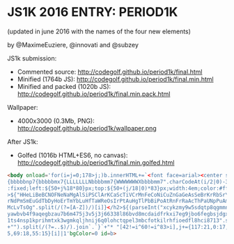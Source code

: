 JS1K 2016 ENTRY: PERIOD1K
===

(updated in june 2016 with the names of the four new elements)

by @MaximeEuziere, @innovati and @subzey

JS1k submission:

- Commented source: http://codegolf.github.io/period1k/final.html
- Minified (1764b JS): http://codegolf.github.io/period1k/final.min.html
- Minified and packed (1020b JS): http://codegolf.github.io/period1k/final.min.pack.html

Wallpaper:

- 4000x3000 (0.3Mb, PNG): http://codegolf.github.io/period1k/wallpaper.png

After JS1k:

- Golfed (1016b HTML+ES6, no canvas): http://codegolf.github.io/period1k/final.min.golfed.html

````html
<body onload='for(i=j=0;178>j;)b.innerHTML+=`<font face=arial><center style=background:hsl(${35*((("#{p 7{n 7
{bbbbbnp7{bbbbbmx7{LLLLLLLNbbbbmm7{WWWWWWWXbbbbmm7".charCodeAt(i/2|0)-32)/10+"")[i%2*2]|0)},48%,48%);position
:fixed;left:${50+j%18*80}px;top:${50+(j/18|0)*83}px;width:4em;color:#fff;padding:6px>${i+1}<h2 style=margin:0
>${"HHeLiBeBCNOFNeNaMgAlSiPSClArKCaScTiVCrMnFeCoNiCuZnGaGeAsSeBrKrRbSrYZrNbMoTcRuRhPdAgCdInSnSbTeIXeCsBaLaCeP
rNdPmSmEuGdTbDyHoErTmYbLuHfTaWReOsIrPtAuHgTlPbBiPoAtRnFrRaAcThPaUNpPuAmCmBkCfEsFmMdNoLrRfDbSgBhHsMtDsRgCnNhFl
McLvTsOg".split(/(?=[A-Z])/)[i]}</h2>${(parseInt("xcykzmy9w5sdqtp8qgmmnbjvk6g5h1cyf9knb66sd8e7fmbgci7x9d1l7z5
yawbvb4f9aqegbzau7b6m475j3v5j3j66338l86bvd8mcdaidfrkxi7eg9jbo6fegbsjdgxjqjdiqg95v436r6h7e6vax9ca68bb9eofed864
1ts4nsp1kprihmtxk3wgmkqljhnij6q0lohctqpel3mbcfotkilrhfioedfl8hci8713".substr(2*i,2),36)+256*i-(68<i?570:1100)
+"").split(/(?=..$)/).join`.`}`+"* "[42!=i^60!=i^83>i],j+={117:21,0:17,3:11,11:11,69:5}[i]|1,i+={117:-61,87:1
5,69:18,55:15}[i]|1'bgColor=0 id=b>
````